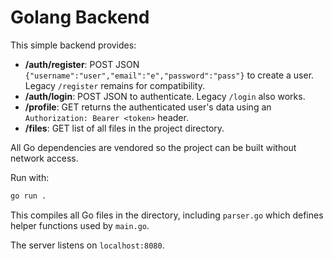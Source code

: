 # Golang Backend

This simple backend provides:

- **/auth/register**: POST JSON `{"username":"user","email":"e","password":"pass"}` to create a user. Legacy `/register` remains for compatibility.
- **/auth/login**: POST JSON to authenticate. Legacy `/login` also works.
- **/profile**: GET returns the authenticated user's data using an `Authorization: Bearer <token>` header.
- **/files**: GET list of all files in the project directory.

All Go dependencies are vendored so the project can be built without network access.

Run with:

```bash
go run .
```

This compiles all Go files in the directory, including `parser.go` which
defines helper functions used by `main.go`.

The server listens on `localhost:8080`.
